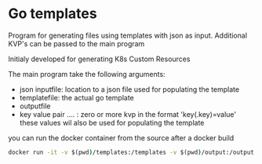 # Go templates

Program for generating files using templates with json as input. Additional KVP's can be passed to the main program

Initialy developed for generating K8s Custom Resources

The main program take the following arguments:
- json inputfile: location to a json file used for populating the template
- templatefile: the actual go template
- outputfile
- key value pair .... : zero or more kvp in the format 'key(.key)=value' these values wil also be used for populating the template

you can run the docker container from the source after a docker build
```cmd
docker run -it -v $(pwd)/templates:/templates -v $(pwd)/output:/output go-templates:0.0.1 go-templates /templates/intake.json /templates/atom.template /output/atom.yaml delivery.update_version=1 delivery.source_key=dir/dir
```

